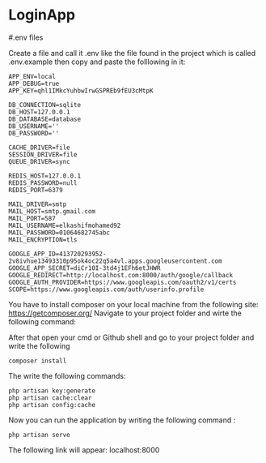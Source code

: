 # LoginApp

#.env files


Create a file and  call it .env like the file found in the project which is called .env.example then copy and paste the folllowing in it:
```
APP_ENV=local
APP_DEBUG=true
APP_KEY=qhl1IMkcYuhbwIrwGSPREb9fEU3cMtpK

DB_CONNECTION=sqlite
DB_HOST=127.0.0.1
DB_DATABASE=database
DB_USERNAME=''
DB_PASSWORD=''

CACHE_DRIVER=file
SESSION_DRIVER=file
QUEUE_DRIVER=sync

REDIS_HOST=127.0.0.1
REDIS_PASSWORD=null
REDIS_PORT=6379

MAIL_DRIVER=smtp
MAIL_HOST=smtp.gmail.com
MAIL_PORT=587
MAIL_USERNAME=elkashifmohamed92
MAIL_PASSWORD=01064682745abc
MAIL_ENCRYPTION=tls

GOOGLE_APP_ID=413720293952-2v8ivhue13493310p95ok4oc22q5a4vl.apps.googleusercontent.com
GOOGLE_APP_SECRET=diCr10I-3td4j1EFh6etJHWR
GOOGLE_REDIRECT=http://localhost.com:8000/auth/google/callback
GOOGLE_AUTH_PROVIDER=https://www.googleapis.com/oauth2/v1/certs
SCOPE=https://www.googleapis.com/auth/userinfo.profile

```

You have to install composer on your local machine from the following site: https://getcomposer.org/
Navigate to your project folder and wirte the following command:


After that open your cmd or Github shell and go to your project folder and write the following
```
composer install
```

The write the following commands:

```
php artisan key:generate
php artisan cache:clear
php artisan config:cache
```
Now you can run the application by writing the following command :
```
php artisan serve
```
The following link will appear: localhost:8000



